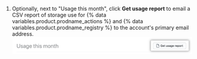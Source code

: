 1. Optionally, next to "Usage this month", click **Get usage report** to email a CSV report of storage use for {% data variables.product.prodname_actions %} and {% data variables.product.prodname_registry %} to the account's primary email address. ![CSV-Bericht herunterladen](/assets/images/help/billing/actions-packages-report-download.png)
